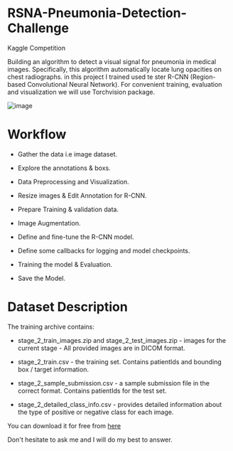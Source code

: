 # RSNA-Pneumonia-Detection-Challenge
Kaggle Competition

Building an algorithm to detect a visual signal for pneumonia in medical images. 
Specifically, this algorithm automatically locate lung opacities on chest radiographs.
in this project I trained used te ster R-CNN (Region-based Convolutional Neural Network). 
For convenient training, evaluation and visualization we will use Torchvision package.

![image](https://user-images.githubusercontent.com/82754493/214641648-a113fb04-394d-4ee3-b6e3-1d690cd0ac35.png)


# **Workflow**

- Gather the data i.e image dataset.

- Explore the annotations & boxs.

- Data Preprocessing and Visualization.

- Resize images & Edit Annotation for R-CNN.

- Prepare Training & validation data.

- Image Augmentation.

- Define and fine-tune the R-CNN model.

- Define some callbacks for logging and model checkpoints.

- Training the model & Evaluation.

- Save the Model.


# **Dataset Description**

The training archive contains:

* stage_2_train_images.zip and stage_2_test_images.zip - images for the current stage - All provided images are in DICOM format.

* stage_2_train.csv - the training set. Contains patientIds and bounding box / target information.

* stage_2_sample_submission.csv - a sample submission file in the correct format. Contains patientIds for the test set.

* stage_2_detailed_class_info.csv - provides detailed information about the type of positive or negative class for each image.

You can download it for free from <a href="https://www.kaggle.com/competitions/rsna-pneumonia-detection-challenge/data"> here</a>

Don't hesitate to ask me and I will do my best to answer.
